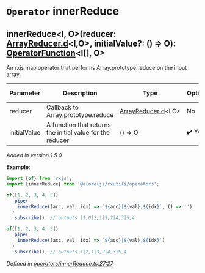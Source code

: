 # `Operator` innerReduce

## innerReduce\<I, O>(reducer: [ArrayReducer.d](https://github.com/Alorel/rxutils/blob/93f4d1c/projects/rxutils/types/ArrayReducer.d.ts#L5)\<I,O>, initialValue?: () => O): [OperatorFunction](https://rxjs.dev/api/index/interface/OperatorFunction)\<I[], O>

An rxjs map operator that performs Array.prototype.reduce on the input array.

| **Parameter** | **Description** | **Type** | **Optional** | **Default value** |
|---------------|-----------------|----------|--------------|-------------------|
| reducer | Callback to Array.prototype.reduce | <span>[ArrayReducer.d](https://github.com/Alorel/rxutils/blob/93f4d1c/projects/rxutils/types/ArrayReducer.d.ts#L5)\<I,O></span> | No |  |
| initialValue | A function that returns the initial value for the reducer | <span>() => O</span> | :heavy_check_mark: Yes |  |

*Added in version 1.5.0*

**Example**:
```typescript
import {of} from 'rxjs';
import {innerReduce} from '@aloreljs/rxutils/operators';

of([1, 2, 3, 4, 5])
  .pipe(
    innerReduce((acc, val, idx) => `${acc}|${val},${idx}`, () => '')
  )
  .subscribe(); // outputs |1,0|2,1|3,2|4,3|5,4

of([1, 2, 3, 4, 5])
  .pipe(
    innerReduce((acc, val, idx) => `${acc}|${val},${idx}`)
  )
  .subscribe(); // outputs 1|2,1|3,2|4,3|5,4
```

*Defined in [operators/innerReduce.ts:27:27](https://github.com/Alorel/rxutils/blob/93f4d1c/projects/rxutils/operators/innerReduce.ts#L27).*